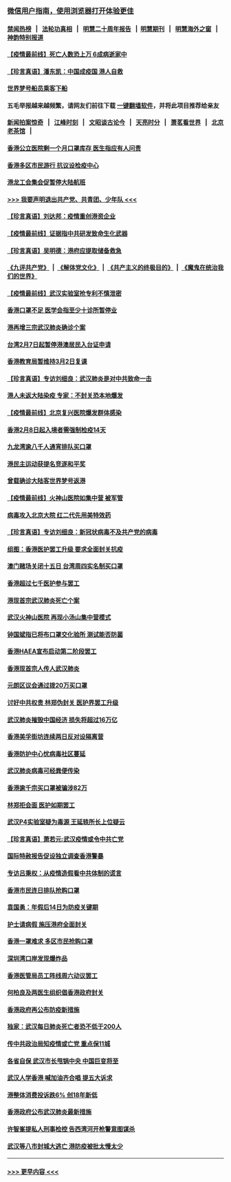 ### [微信用户指南，使用浏览器打开体验更佳](https://github.com/gfw-breaker/banned-news1/blob/master/indexes/wechat-guide.md?t=0)
#### [禁闻热榜](热点新闻.md?t=0)  &nbsp;&nbsp;|&nbsp;&nbsp; [法轮功真相](https://github.com/gfw-breaker/truth/blob/master/README.md?t=0) &nbsp;&nbsp;|&nbsp;&nbsp; [明慧二十周年报告](https://github.com/gfw-breaker/mh-reports/blob/master/README.md?t=0) &nbsp;&nbsp;|&nbsp;&nbsp;[明慧期刊](https://github.com/gfw-breaker/mh-qikan) &nbsp;&nbsp;|&nbsp;&nbsp; [明慧海外之窗](https://github.com/gfw-breaker/mh-news/blob/master/README.md?t=0) &nbsp;&nbsp;|&nbsp;&nbsp; [神韵特别报道](https://github.com/gfw-breaker/mh-news/blob/master/shenyun.md?t=0)
#### [【疫情最前线】死亡人数恐上万 6成病逝家中](../pages/nsc415/n11856687.md?t=02102333) 
#### [【珍言真语】潘东凯：中国成疫国 港人自救](../pages/nsc415/n11856962.md?t=02102333) 
#### [世界梦号船员乘客下船](../pages/nsc415/n11856883.md?t=02102333) 
#### 五毛举报越来越频繁，请网友们前往下载 [一键翻墙软件](https://github.com/gfw-breaker/ssr-accounts)，并将此项目推荐给亲友
#### [新闻拍案惊奇](https://github.com/gfw-breaker/banned-news1/blob/master/pages/link4.md) &nbsp;&nbsp;|&nbsp;&nbsp; [江峰时刻](https://github.com/gfw-breaker/banned-news1/blob/master/pages/link4.md) &nbsp;&nbsp;|&nbsp;&nbsp; [文昭谈古论今](https://github.com/gfw-breaker/banned-news1/blob/master/pages/link4.md) &nbsp;&nbsp;|&nbsp;&nbsp; [天亮时分](https://github.com/gfw-breaker/banned-news1/blob/master/pages/link4.md) &nbsp;&nbsp;|&nbsp;&nbsp; [萧茗看世界](https://github.com/gfw-breaker/banned-news1/blob/master/pages/link4.md) &nbsp;&nbsp;|&nbsp;&nbsp; [北京老茶馆](https://github.com/gfw-breaker/banned-news1/blob/master/pages/link4.md) &nbsp;&nbsp;|&nbsp;&nbsp; 
#### [香港公立医院剩一个月口罩库存 医生指应有人问责](../pages/nsc415/n11856875.md?t=02102333) 
#### [香港多区市民游行 抗议设检疫中心](../pages/nsc415/n11856866.md?t=02102333) 
#### [港龙工会集会促暂停大陆航班](../pages/nsc415/n11856840.md?t=02102333) 
#### [>>> 我要声明退出共产党、共青团、少年队 <<<](https://github.com/begood0513/goodnews/blob/master/quit/letter.md) 
#### [【珍言真语】刘达邦：疫情重创港资企业](../pages/nsc415/n11854274.md?t=02102333) 
#### [【疫情最前线】证据指中共研发致命生化武器](../pages/nsc415/n11853087.md?t=02102333) 
#### [【珍言真语】吴明德：港府应提取储备救急](../pages/nsc415/n11852734.md?t=02102333) 
#### [《九评共产党》](https://github.com/begood0513/9ping.md/blob/master/README.md) &nbsp;|&nbsp; [《解体党文化》](../../../../jtdwh.md/blob/master/README.md)  &nbsp;|&nbsp; [《共产主义的终极目的》](../../../../gczydzjmd.md/blob/master/README.md) &nbsp;|&nbsp; [《魔鬼在统治我们的世界》](../../../../mgztzwmdsj.md/blob/master/README.md) 
#### [【疫情最前线】武汉实验室抢专利不慎泄密](../pages/nsc415/n11850310.md?t=02102333) 
#### [香港口罩不足 医学会指至少十诊所暂停业](../pages/nsc415/n11850301.md?t=02102333) 
#### [港再增三宗武汉肺炎确诊个案](../pages/nsc415/n11850328.md?t=02102333) 
#### [台湾2月7日起暂停港澳居民入台证申请](../pages/nsc415/n11850304.md?t=02102333) 
#### [香港教育局暂维持3月2日复课](../pages/nsc415/n11850260.md?t=02102333) 
#### [【珍言真语】专访刘细良：武汉肺炎是对中共致命一击](../pages/nsc415/n11849934.md?t=02102333) 
#### [港人未返大陆染疫 专家：不封关恐本地爆发](../pages/nsc415/n11848021.md?t=02102333) 
#### [【疫情最前线】北京复兴医院爆发群体感染](../pages/nsc415/n11847626.md?t=02102333) 
#### [香港2月8日起入境者需强制检疫14天](../pages/nsc415/n11847658.md?t=02102333) 
#### [九龙湾逾八千人通宵排队买口罩](../pages/nsc415/n11847647.md?t=02102333) 
#### [港民主运动获提名竞逐和平奖](../pages/nsc415/n11847633.md?t=02102333) 
#### [曾载确诊大陆客世界梦号返港](../pages/nsc415/n11847608.md?t=02102333) 
#### [【疫情最前线】火神山医院如集中营 被军管](../pages/nsc415/n11847524.md?t=02102333) 
#### [病毒攻入北京大院 红二代先用美特效药](../pages/nsc415/n11847427.md?t=02102333) 
#### [【珍言真语】专访刘细良：新冠状病毒不及共产党的病毒](../pages/nsc415/n11847164.md?t=02102333) 
#### [组图：香港医护罢工升级 要求全面封关抗疫](../pages/nsc415/n11844107.md?t=02102333) 
#### [澳门赌场关闭十五日 台湾周四实名制买口罩](../pages/nsc415/n11845083.md?t=02102333) 
#### [香港超过七千医护参与罢工](../pages/nsc415/n11845051.md?t=02102333) 
#### [港现首宗武汉肺炎死亡个案](../pages/nsc415/n11844998.md?t=02102333) 
#### [武汉火神山医院 再现小汤山集中营模式](../pages/nsc415/n11844763.md?t=02102333) 
#### [钟国斌指已将布口罩交化验所 测试能否防菌](../pages/nsc415/n11842783.md?t=02102333) 
#### [香港HAEA宣布启动第二阶段罢工](../pages/nsc415/n11842723.md?t=02102333) 
#### [香港现首宗人传人武汉肺炎](../pages/nsc415/n11842766.md?t=02102333) 
#### [元朗区议会通过拨20万买口罩](../pages/nsc415/n11842754.md?t=02102333) 
#### [讨好中共权贵 林郑伪封关 医护界罢工升级](../pages/nsc415/n11842359.md?t=02102333) 
#### [武汉肺炎摧毁中国经济 损失将超过16万亿](../pages/nsc415/n11839723.md?t=02102333) 
#### [香港美孚街坊连续两日反对设隔离营](../pages/nsc415/n11839962.md?t=02102333) 
#### [香港防护中心忧病毒社区蔓延](../pages/nsc415/n11839933.md?t=02102333) 
#### [武汉肺炎病毒可经粪便传染](../pages/nsc415/n11839939.md?t=02102333) 
#### [香港逾千宗买口罩被骗涉82万](../pages/nsc415/n11839914.md?t=02102333) 
#### [林郑拒会面 医护如期罢工](../pages/nsc415/n11839892.md?t=02102333) 
#### [武汉P4实验室疑为毒源 王延轶所长上位疑云](../pages/nsc415/n11835543.md?t=02102333) 
#### [【珍言真语】萧若元:武汉疫情或令中共亡党](../pages/nsc415/n11829394.md?t=02102333) 
#### [国际特赦报告促设独立调查香港警暴](../pages/nsc415/n11833845.md?t=02102333) 
#### [专访吕秉权：从疫情造假看中共体制的谎言](../pages/nsc415/n11833813.md?t=02102333) 
#### [香港市民连日排队抢购口罩](../pages/nsc415/n11833794.md?t=02102333) 
#### [袁国勇：年假后14日为防疫关键期](../pages/nsc415/n11831088.md?t=02102333) 
#### [护士请病假 施压港府全面封关](../pages/nsc415/n11831030.md?t=02102333) 
#### [香港一罩难求 多区市民抢购口罩](../pages/nsc415/n11831002.md?t=02102333) 
#### [深圳湾口岸发现爆炸品](../pages/nsc415/n11828802.md?t=02102333) 
#### [香港医管局员工阵线周六动议罢工](../pages/nsc415/n11828762.md?t=02102333) 
#### [何柏良及两医生组织倡香港政府封关](../pages/nsc415/n11828749.md?t=02102333) 
#### [香港政府再公布防疫新措施](../pages/nsc415/n11828716.md?t=02102333) 
#### [独家：武汉每日肺炎死亡者恐不低于200人](../pages/nsc415/n11828240.md?t=02102333) 
#### [传中共政治局知疫情或亡党 重点保11城](../pages/nsc415/n11828145.md?t=02102333) 
#### [各省自保 武汉市长甩锅中央 中国巨变将至](../pages/nsc415/n11828021.md?t=02102333) 
#### [武汉人学香港 喊加油齐合唱 提五大诉求](../pages/nsc415/n11827046.md?t=02102333) 
#### [港整体消费投诉跌6% 创18年新低](../pages/nsc415/n11817280.md?t=02102333) 
#### [香港政府公布武汉肺炎最新措施](../pages/nsc415/n11817152.md?t=02102333) 
#### [许智峯提私人刑事检控 告西湾河开枪警意图谋杀](../pages/nsc415/n11817132.md?t=02102333) 
#### [武汉等八市封城大逃亡 港防疫被批太慢太少](../pages/nsc415/n11817058.md?t=02102333) 

----
#### [ >>> 更早内容 <<< ](../indexes/nsc415-earlier.md)
